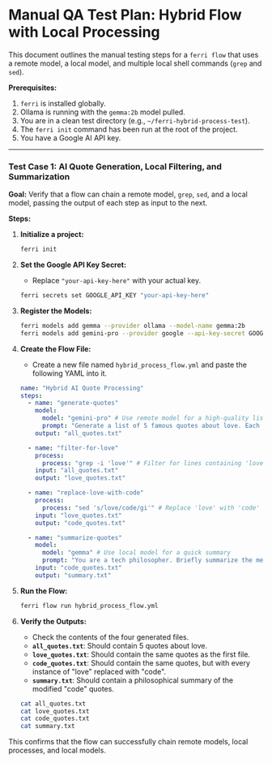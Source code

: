 # Manual QA Test Plan: Hybrid Flow with Local Processing

This document outlines the manual testing steps for a `ferri flow` that uses a remote model, a local model, and multiple local shell commands (`grep` and `sed`).

**Prerequisites:**
1.  `ferri` is installed globally.
2.  Ollama is running with the `gemma:2b` model pulled.
3.  You are in a clean test directory (e.g., `~/ferri-hybrid-process-test`).
4.  The `ferri init` command has been run at the root of the project.
5.  You have a Google AI API key.

---

### Test Case 1: AI Quote Generation, Local Filtering, and Summarization

**Goal:** Verify that a flow can chain a remote model, `grep`, `sed`, and a local model, passing the output of each step as input to the next.

**Steps:**

1.  **Initialize a project:**
    ```bash
    ferri init
    ```

2.  **Set the Google API Key Secret:**
    *   Replace `"your-api-key-here"` with your actual key.
    ```bash
    ferri secrets set GOOGLE_API_KEY "your-api-key-here"
    ```

3.  **Register the Models:**
    ```bash
    ferri models add gemma --provider ollama --model-name gemma:2b
    ferri models add gemini-pro --provider google --api-key-secret GOOGLE_API_KEY --model-name gemini-1.5-pro-latest
    ```

4.  **Create the Flow File:**
    *   Create a new file named `hybrid_process_flow.yml` and paste the following YAML into it.

    ```yaml
    name: "Hybrid AI Quote Processing"
    steps:
      - name: "generate-quotes"
        model:
          model: "gemini-pro" # Use remote model for a high-quality list
          prompt: "Generate a list of 5 famous quotes about love. Each quote should be on a new line."
        output: "all_quotes.txt"

      - name: "filter-for-love"
        process:
          process: "grep -i 'love'" # Filter for lines containing 'love'
        input: "all_quotes.txt"
        output: "love_quotes.txt"

      - name: "replace-love-with-code"
        process:
          process: "sed 's/love/code/gi'" # Replace 'love' with 'code' (case-insensitive)
        input: "love_quotes.txt"
        output: "code_quotes.txt"

      - name: "summarize-quotes"
        model:
          model: "gemma" # Use local model for a quick summary
          prompt: "You are a tech philosopher. Briefly summarize the meaning of the following quotes in a single sentence."
        input: "code_quotes.txt"
        output: "summary.txt"
    ```

5.  **Run the Flow:**
    ```bash
    ferri flow run hybrid_process_flow.yml
    ```

6.  **Verify the Outputs:**
    *   Check the contents of the four generated files.
    *   **`all_quotes.txt`**: Should contain 5 quotes about love.
    *   **`love_quotes.txt`**: Should contain the same quotes as the first file.
    *   **`code_quotes.txt`**: Should contain the same quotes, but with every instance of "love" replaced with "code".
    *   **`summary.txt`**: Should contain a philosophical summary of the modified "code" quotes.
    ```bash
    cat all_quotes.txt
    cat love_quotes.txt
    cat code_quotes.txt
    cat summary.txt
    ```

This confirms that the flow can successfully chain remote models, local processes, and local models.
